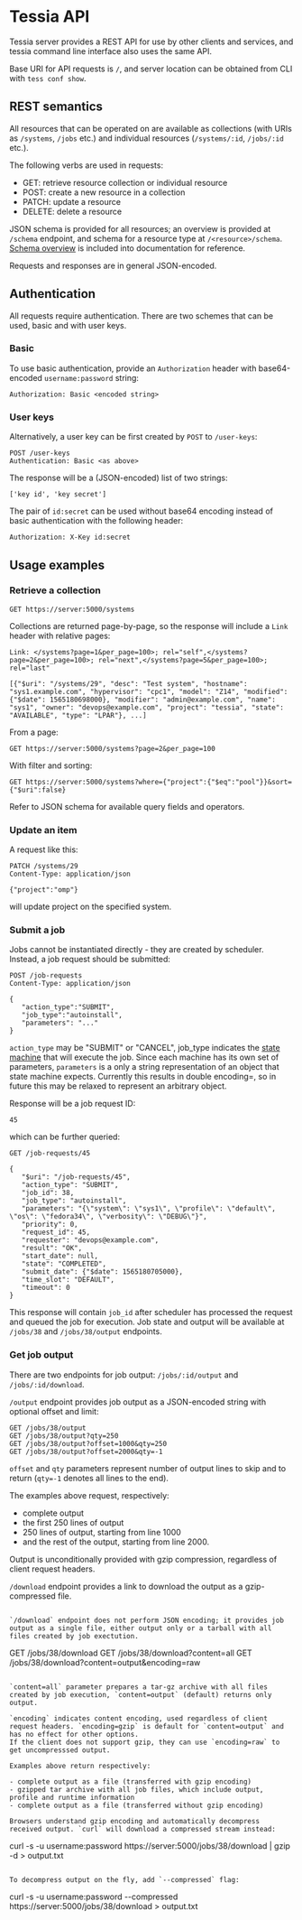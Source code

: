 <!--
Copyright 2021, 2022 IBM Corp.

Licensed under the Apache License, Version 2.0 (the "License");
you may not use this file except in compliance with the License.
You may obtain a copy of the License at

   http://www.apache.org/licenses/LICENSE-2.0

Unless required by applicable law or agreed to in writing, software
distributed under the License is distributed on an "AS IS" BASIS,
WITHOUT WARRANTIES OR CONDITIONS OF ANY KIND, either express or implied.
See the License for the specific language governing permissions and
limitations under the License.
-->

# Tessia API

Tessia server provides a REST API for use by other clients and services, and tessia
command line interface also uses the same API.

Base URI for API requests is `/`, and server location can be obtained from CLI with `tess conf show`.

## REST semantics

All resources that can be operated on are available as collections (with URIs as `/systems`, `/jobs` etc.)
and individual resources (`/systems/:id`, `/jobs/:id` etc.).

The following verbs are used in requests:

- GET: retrieve resource collection or individual resource
- POST: create a new resource in a collection
- PATCH: update a resource
- DELETE: delete a resource

JSON schema is provided for all resources; an overview is provided at `/schema` endpoint, 
and schema for a resource type at `/<resource>/schema`.
[Schema overview](../../mesh_components/resource_manager/doc/index.md) is included into documentation for reference.

Requests and responses are in general JSON-encoded.

## Authentication 

All requests require authentication. There are two schemes that can be used, basic and with user keys.

### Basic

To use basic authentication, provide an `Authorization` header with base64-encoded `username:password` string:
```
Authorization: Basic <encoded string>
```

### User keys

Alternatively, a user key can be first created by `POST` to `/user-keys`:
```
POST /user-keys
Authentication: Basic <as above>
```

The response will be a (JSON-encoded) list of two strings:
```
['key id', 'key secret']
```

The pair of `id:secret` can be used without base64 encoding
instead of basic authentication with the following header:
```
Authorization: X-Key id:secret
```

## Usage examples

### Retrieve a collection
```
GET https://server:5000/systems
```

Collections are returned page-by-page, so the response will include a `Link` header with relative pages:
```
Link: </systems?page=1&per_page=100>; rel="self",</systems?page=2&per_page=100>; rel="next",</systems?page=5&per_page=100>; rel="last"

[{"$uri": "/systems/29", "desc": "Test system", "hostname": "sys1.example.com", "hypervisor": "cpc1", "model": "Z14", "modified": {"$date": 1565180698000}, "modifier": "admin@example.com", "name": "sys1", "owner": "devops@example.com", "project": "tessia", "state": "AVAILABLE", "type": "LPAR"}, ...]
```

From a page:
```
GET https://server:5000/systems?page=2&per_page=100
```

With filter and sorting:
```
GET https://server:5000/systems?where={"project":{"$eq":"pool"}}&sort={"$uri":false}
```

Refer to JSON schema for available query fields and operators.

### Update an item

A request like this:
```
PATCH /systems/29
Content-Type: application/json

{"project":"omp"}
```

will update project on the specified system.

### Submit a job

Jobs cannot be instantiated directly - they are created by scheduler. Instead, a job request should be submitted:
```
POST /job-requests
Content-Type: application/json

{
   "action_type":"SUBMIT",
   "job_type":"autoinstall",
   "parameters": "..."
}
```

`action_type` may be "SUBMIT" or "CANCEL", job_type indicates the [state machine](../../tessia/server/state_machines) that will execute the job.
Since each machine has its own set of parameters, `parameters` is a only a string representation of an object that state machine expects. Currently this results in double encoding=, so in future this may be relaxed to represent an arbitrary object.

Response will be a job request ID:
```
45
```
which can be further queried:
```
GET /job-requests/45
```
```
{
   "$uri": "/job-requests/45", 
   "action_type": "SUBMIT", 
   "job_id": 38, 
   "job_type": "autoinstall", 
   "parameters": "{\"system\": \"sys1\", \"profile\": \"default\", \"os\": \"fedora34\", \"verbosity\": \"DEBUG\"}", 
   "priority": 0, 
   "request_id": 45, 
   "requester": "devops@example.com", 
   "result": "OK", 
   "start_date": null, 
   "state": "COMPLETED", 
   "submit_date": {"$date": 1565180705000}, 
   "time_slot": "DEFAULT", 
   "timeout": 0
}
```
This response will contain `job_id` after scheduler has processed the request and queued the job for execution.
Job state and output will be available at `/jobs/38` and `/jobs/38/output` endpoints.

### Get job output

There are two endpoints for job output: `/jobs/:id/output` and `/jobs/:id/download`.

`/output` endpoint provides job output as a JSON-encoded string with optional offset and limit:
```
GET /jobs/38/output
GET /jobs/38/output?qty=250
GET /jobs/38/output?offset=1000&qty=250
GET /jobs/38/output?offset=2000&qty=-1
```

`offset` and `qty` parameters represent number of output lines to skip and to return (`qty=-1` denotes all lines to the end).

The examples above request, respectively:
- complete output
- the first 250 lines of output
- 250 lines of output, starting from line 1000
- and the rest of the output, starting from line 2000.

Output is unconditionally provided with gzip compression, regardless of client request headers.

`/download` endpoint provides a link to download the output as a gzip-compressed file.
```

`/download` endpoint does not perform JSON encoding; it provides job output as a single file, either output only or a tarball with all files created by job exectution.

```
GET /jobs/38/download
GET /jobs/38/download?content=all
GET /jobs/38/download?content=output&encoding=raw
```

`content=all` parameter prepares a tar-gz archive with all files created by job execution, `content=output` (default) returns only output.

`encoding` indicates content encoding, used regardless of client request headers. `encoding=gzip` is default for `content=output` and has no effect for other options.
If the client does not support gzip, they can use `encoding=raw` to get uncompresssed output.

Examples above return respectively:

- complete output as a file (transferred with gzip encoding)
- gzipped tar archive with all job files, which include output, profile and runtime information
- complete output as a file (transferred without gzip encoding)

Browsers understand gzip encoding and automatically decompress received output. `curl` will download a compressed stream instead:
```
curl -s -u username:password https://server:5000/jobs/38/download | gzip -d > output.txt
```

To decompress output on the fly, add `--compressed` flag:
```
curl -s -u username:password --compressed https://server:5000/jobs/38/download > output.txt
```
